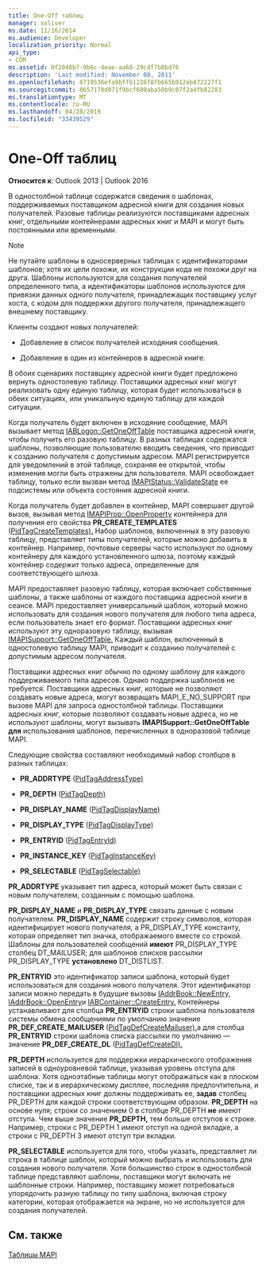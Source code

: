 ```yaml
---
title: One-Off таблиц
manager: soliver
ms.date: 11/16/2014
ms.audience: Developer
localization_priority: Normal
api_type:
- COM
ms.assetid: 0f2040b7-9b6c-4eae-aa68-29c4f7b8bd76
description: 'Last modified: November 08, 2011'
ms.openlocfilehash: 8719536efa9bffb1226f8fb665b912eb872227f1
ms.sourcegitcommit: 8657170d071f9bcf680aba50b9c07f2a4fb82283
ms.translationtype: MT
ms.contentlocale: ru-RU
ms.lasthandoff: 04/28/2019
ms.locfileid: "33439529"
---
```

# <a name="one-off-tables"></a>One-Off таблиц

**Относится к**: Outlook 2013 | Outlook 2016 
  
В одностолбной таблице содержатся сведения о шаблонах, поддерживаемых поставщиком адресной книги для создания новых получателей. Разовые таблицы реализуются поставщиками адресных книг, отдельными контейнерами адресных книг и MAPI и могут быть постоянными или временными. 
  
> [!NOTE]
> Не путайте шаблоны в односерверных таблицах с идентификаторами шаблонов; хотя их цели похожи, их конструкции кода не похожи друг на друга. Шаблоны используются для создания получателей определенного типа, а идентификаторы шаблонов используются для привязки данных одного получателя, принадлежащих поставщику услуг хоста, с кодом для поддержки другого получателя, принадлежащего внешнему поставщику. 
  
Клиенты создают новых получателей:
  
- Добавление в список получателей исходяния сообщения.
    
- Добавление в один из контейнеров в адресной книге.
    
В обоих сценариях поставщику адресной книги будет предложено вернуть одностолевую таблицу. Поставщики адресных книг могут реализовать одну единую таблицу, которая будет использоваться в обеих ситуациях, или уникальную единую таблицу для каждой ситуации. 
  
Когда получатель будет включен в исходяние сообщение, MAPI вызывает метод [IABLogon::GetOneOffTable](iablogon-getoneofftable.md) поставщика адресной книги, чтобы получить его разовую таблицу. В разных таблицах содержатся шаблоны, позволяющие пользователю вводить сведения, что приводит к созданию получателя с допустимым адресом. MAPI регистрируется для уведомлений в этой таблице, сохраняя ее открытой, чтобы изменения могли быть отражены для пользователя. MAPI освобождает таблицу, только если вызван метод [IMAPIStatus::ValidateState](imapistatus-validatestate.md) ее подсистемы или объекта состояния адресной книги. 
  
Когда получатель будет добавлен в контейнер, MAPI совершает другой вызов, вызывая метод [IMAPIProp::OpenProperty](imapiprop-openproperty.md) контейнера для получения его свойства **PR_CREATE_TEMPLATES** ([PidTagCreateTemplates).](pidtagcreatetemplates-canonical-property.md) Набор шаблонов, включенных в эту разовую таблицу, представляет типы получателей, которые можно добавить в контейнер. Например, почтовые серверы часто используют по одному контейнеру для каждого установленного шлюза, поэтому каждый контейнер содержит только адреса, определенные для соответствующего шлюза.
  
MAPI предоставляет разовую таблицу, которая включает собственные шаблоны, а также шаблоны от каждого поставщика адресной книги в сеансе. MAPI предоставляет универсальный шаблон, который можно использовать для создания нового получателя для любого типа адреса, если пользователь знает его формат. Поставщики адресных книг используют эту одноразовую таблицу, вызывая [IMAPISupport::GetOneOffTable.](imapisupport-getoneofftable.md) Каждый шаблон, включенный в одностолевую таблицу MAPI, приводит к созданию получателей с допустимым адресом получателя.
  
Поставщики адресных книг обычно по одному шаблону для каждого поддерживаемого типа адресов. Однако поддержка шаблонов не требуется. Поставщики адресных книг, которые не позволяют создавать новые адреса, могут возвращать MAPI_E_NO_SUPPORT при вызове MAPI для запроса одностолбной таблицы. Поставщики адресных книг, которые позволяют создавать новые адреса, но не используют шаблоны, могут вызывать **IMAPISupport::GetOneOffTable для** использования шаблонов, перечисленных в одноразовой таблице MAPI. 
  
Следующие свойства составляют необходимый набор столбцов в разных таблицах:
  
- **PR_ADDRTYPE** ([PidTagAddressType)](pidtagaddresstype-canonical-property.md)
    
- **PR_DEPTH** ([PidTagDepth)](pidtagdepth-canonical-property.md)
    
- **PR_DISPLAY_NAME** ([PidTagDisplayName)](pidtagdisplayname-canonical-property.md)
    
- **PR_DISPLAY_TYPE** ([PidTagDisplayType)](pidtagdisplaytype-canonical-property.md)
    
- **PR_ENTRYID** ([PidTagEntryId)](pidtagentryid-canonical-property.md)
    
- **PR_INSTANCE_KEY** ([PidTagInstanceKey)](pidtaginstancekey-canonical-property.md)
    
- **PR_SELECTABLE** ([PidTagSelectable)](pidtagselectable-canonical-property.md)
    
 **PR_ADDRTYPE** указывает тип адреса, который может быть связан с новым получателем, созданным с помощью шаблона. 
  
 **PR_DISPLAY_NAME** и **PR_DISPLAY_TYPE** связать данные с новым получателем. **PR_DISPLAY_NAME** содержит строку символов, которая идентифицирует  нового получателя, а PR_DISPLAY_TYPE константу, которая определяет тип значка, отображаемого вместе со строкой. Шаблоны для пользователей сообщений **имеют** PR_DISPLAY_TYPE столбец DT_MAILUSER; для шаблонов списков рассылки PR_DISPLAY_TYPE **установлено** DT_DISTLIST. 
  
 **PR_ENTRYID** это идентификатор записи шаблона, который будет использоваться для создания нового получателя. Этот идентификатор записи можно передать в будущие вызовы [IAddrBook::NewEntry,](iaddrbook-newentry.md) [IAddrBook::OpenEntry](iaddrbook-openentry.md)и [IABContainer::CreateEntry.](iabcontainer-createentry.md) Контейнеры устанавливают для столбца **PR_ENTRYID** строки шаблона пользователя системы обмена сообщениями по умолчанию значение **PR_DEF_CREATE_MAILUSER** ([PidTagDefCreateMailuser),](pidtagdefcreatemailuser-canonical-property.md)а для столбца **PR_ENTRYID** строки шаблона списка рассылки по умолчанию — значение **PR_DEF_CREATE_DL** ([PidTagDefCreateDl).](pidtagdefcreatedl-canonical-property.md) 
  
 **PR_DEPTH** используется для поддержки иерархического отображения записей в одноуровневой таблице, указывая уровень отступа для шаблона. Хотя одноэтабные таблицы могут отображаться как в плоском списке, так и в иерархическому дисплее, последняя предпочтительна, и поставщики адресных книг должны поддерживать ее, **задав** столбец PR_DEPTH для каждой строки соответствующим образом. **PR_DEPTH** на основе нуля; строки со значением 0 в столбце PR_DEPTH **не** имеют отступа. Чем выше значение **PR_DEPTH,** тем больше отступов к строке. Например, строки  с PR_DEPTH 1 имеют отступ на одной вкладке, а строки с PR_DEPTH 3 имеют отступ три вкладки.  
  
 **PR_SELECTABLE** используется для того, чтобы указать, представляет ли строка в таблице шаблон, который можно выбрать и использовать для создания нового получателя. Хотя большинство строк в одностолбной таблице представляют шаблоны, поставщики могут включать не шаблонные строки. Например, поставщику может потребоваться упорядочить разную таблицу по типу шаблона, включая строку категории, которая отображается на экране, но не используется для создания получателей. 
  
## <a name="see-also"></a>См. также



[Таблицы MAPI](mapi-tables.md)

